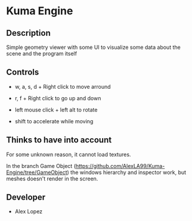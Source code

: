 # Kuma Engine

## Description

Simple geometry viewer with some UI to visualize some data about the scene and the program itself
 
## Controls

 - w, a, s, d  + Right click to move arround

 - r, f + Right click to go up and down 

 - left mouse click + left alt to rotate

 - shift to accelerate while moving

## Thinks to have into account

For some unknown reason, it cannot load textures.

In the branch Game Object (https://github.com/AlexLA99/Kuma-Engine/tree/GameObject) the windows hierarchy and inspector work, but meshes doesn't render in the screen.

## Developer

 - Alex Lopez

